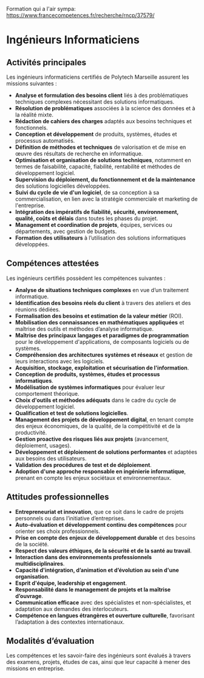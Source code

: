Formation qui a l'air sympa: 
https://www.francecompetences.fr/recherche/rncp/37579/

# Ingénieurs Informaticiens 

## Activités principales

Les ingénieurs informaticiens certifiés de Polytech Marseille assurent les missions suivantes :

- **Analyse et formulation des besoins client** liés à des problématiques techniques complexes nécessitant des solutions informatiques.
- **Résolution de problématiques** associées à la science des données et à la réalité mixte.
- **Rédaction de cahiers des charges** adaptés aux besoins techniques et fonctionnels.
- **Conception et développement** de produits, systèmes, études et processus automatisés.
- **Définition de méthodes et techniques** de valorisation et de mise en œuvre des résultats de recherche en informatique.
- **Optimisation et organisation de solutions techniques**, notamment en termes de faisabilité, capacité, fiabilité, rentabilité et méthodes de développement logiciel.
- **Supervision du déploiement, du fonctionnement et de la maintenance** des solutions logicielles développées.
- **Suivi du cycle de vie d'un logiciel**, de sa conception à sa commercialisation, en lien avec la stratégie commerciale et marketing de l'entreprise.
- **Intégration des impératifs de fiabilité, sécurité, environnement, qualité, coûts et délais** dans toutes les phases du projet.
- **Management et coordination de projets**, équipes, services ou départements, avec gestion de budgets.
- **Formation des utilisateurs** à l’utilisation des solutions informatiques développées.

## Compétences attestées

Les ingénieurs certifiés possèdent les compétences suivantes :

- **Analyse de situations techniques complexes** en vue d’un traitement informatique.
- **Identification des besoins réels du client** à travers des ateliers et des réunions dédiées.
- **Formalisation des besoins et estimation de la valeur métier** (ROI).
- **Mobilisation des connaissances en mathématiques appliquées** et maîtrise des outils et méthodes d’analyse informatique.
- **Maîtrise des principaux langages et paradigmes de programmation** pour le développement d'applications, de composants logiciels ou de systèmes.
- **Compréhension des architectures systèmes et réseaux** et gestion de leurs interactions avec les logiciels.
- **Acquisition, stockage, exploitation et sécurisation de l'information**.
- **Conception de produits, systèmes, études et processus informatiques**.
- **Modélisation de systèmes informatiques** pour évaluer leur comportement théorique.
- **Choix d'outils et méthodes adéquats** dans le cadre du cycle de développement logiciel.
- **Qualification et test de solutions logicielles**.
- **Management des projets de développement digital**, en tenant compte des enjeux économiques, de la qualité, de la compétitivité et de la productivité.
- **Gestion proactive des risques liés aux projets** (avancement, déploiement, usages).
- **Développement et déploiement de solutions performantes** et adaptées aux besoins des utilisateurs.
- **Validation des procédures de test et de déploiement**.
- **Adoption d'une approche responsable en ingénierie informatique**, prenant en compte les enjeux sociétaux et environnementaux.

## Attitudes professionnelles

- **Entrepreneuriat et innovation**, que ce soit dans le cadre de projets personnels ou dans l’initiative d’entreprises.
- **Auto-évaluation et développement continu des compétences** pour orienter ses choix professionnels.
- **Prise en compte des enjeux de développement durable** et des besoins de la société.
- **Respect des valeurs éthiques, de la sécurité et de la santé au travail**.
- **Interaction dans des environnements professionnels multidisciplinaires**.
- **Capacité d'intégration, d’animation et d’évolution au sein d'une organisation**.
- **Esprit d'équipe, leadership et engagement**.
- **Responsabilité dans le management de projets et la maîtrise d’ouvrage**.
- **Communication efficace** avec des spécialistes et non-spécialistes, et adaptation aux demandes des interlocuteurs.
- **Compétence en langues étrangères et ouverture culturelle**, favorisant l’adaptation à des contextes internationaux.

## Modalités d’évaluation

Les compétences et les savoir-faire des ingénieurs sont évalués à travers des examens, projets, études de cas, ainsi que leur capacité à mener des missions en entreprise.


